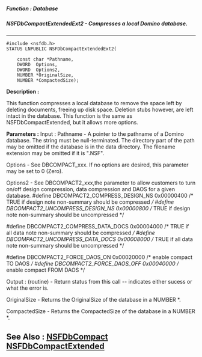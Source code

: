 ##### Function : Database
##### NSFDbCompactExtendedExt2 - Compresses a local Domino database.
---
```
#include <nsfdb.h>
STATUS LNPUBLIC NSFDbCompactExtendedExt2(

	const char *Pathname,
	DWORD  Options,
	DWORD  Options2,
	NUMBER *OriginalSize,
	NUMBER *CompactedSize);
```
**Description :**

This function compresses a local database  to remove the space left by deleting 
documents, freeing up disk space.  Deletion stubs however, are left intact in 
the database.  This function is the same as NSFDbCompactExtended, but it allows 
more options.

**Parameters :**
Input :
Pathname  -  A pointer to the pathname of a Domino database.  The string must be null-terminated.  The directory part of the path may be omitted if the database is in the data directory.  The filename extension may be omitted if it is ".NSF".

Options  -  See DBCOMPACT_xxx.  If no options are desired, this parameter may be set to 0 (Zero).

Options2  -  See DBCOMPACT2_xxx,the parameter to allow customers to turn on/off design compression, data compression and DAOS for a given database.
#define DBCOMPACT2_COMPRESS_DESIGN_NS	0x00000400	/* TRUE if design note non-summary should be compressed */
#define DBCOMPACT2_UNCOMPRESS_DESIGN_NS	0x00000800	/* TRUE if design note non-summary should be uncompressed */

#define DBCOMPACT2_COMPRESS_DATA_DOCS	0x00004000	/* TRUE if all data note non-summary should be compressed */
#define DBCOMPACT2_UNCOMPRESS_DATA_DOCS	0x00008000	/* TRUE if all data note non-summary should be uncompressed */

#define DBCOMPACT2_FORCE_DAOS_ON		0x00020000	/* enable compact TO DAOS */
#define DBCOMPACT2_FORCE_DAOS_OFF		0x00040000	/* enable compact FROM DAOS */


Output :
(routine)  -  Return status from this call -- indicates either sucess or what the error is.


OriginalSize  -  Returns the OriginalSize of the database in a NUMBER *.

CompactedSize  -  Returns the CompactedSize of the database in a NUMBER *.


**See Also :**
[NSFDbCompact](/reference/Func/NSFDbCompact)
[NSFDbCompactExtended](/reference/Func/NSFDbCompactExtended)
---
